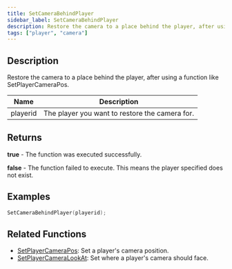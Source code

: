 ```yaml
---
title: SetCameraBehindPlayer
sidebar_label: SetCameraBehindPlayer
description: Restore the camera to a place behind the player, after using a function like SetPlayerCameraPos.
tags: ["player", "camera"]
---
```


## Description

Restore the camera to a place behind the player, after using a function like SetPlayerCameraPos.

| Name     | Description                                    |
| -------- | ---------------------------------------------- |
| playerid | The player you want to restore the camera for. |

## Returns

**true** - The function was executed successfully.

**false** - The function failed to execute. This means the player specified does not exist.

## Examples

```c
SetCameraBehindPlayer(playerid);
```

## Related Functions

- [SetPlayerCameraPos](SetPlayerCameraPos): Set a player's camera position.
- [SetPlayerCameraLookAt](SetPlayerCameraLookAt): Set where a player's camera should face.
